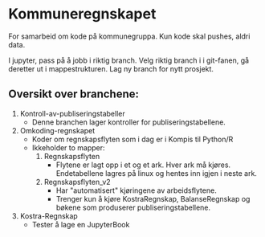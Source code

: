 # Kommuneregnskapet
For samarbeid om kode på kommunegruppa.
Kun kode skal pushes, aldri data.

I jupyter, pass på å jobb i riktig branch. Velg riktig branch i i git-fanen, gå deretter ut i mappestrukturen. 
Lag ny branch for nytt prosjekt.

## Oversikt over branchene:
1. Kontroll-av-publiseringstabeller
    - Denne branchen lager kontroller for publiseringstabellene. 
2. Omkoding-regnskapet
    - Koder om regnskapsflyten som i dag er i Kompis til Python/R
    - Ikkeholder to mapper:
        1. Regnskapsflyten
            - Flytene er lagt opp i et og et ark. Hver ark må kjøres. Endetabellene lagres på linux og hentes inn igjen i neste ark. 
        2. Regnskapsflyten_v2
            - Har "automatisert" kjøringene av arbeidsflytene. 
            - Trenger kun å kjøre KostraRegnskap, BalanseRegnskap og bøkene som produserer publiseringstabellene. 
3. Kostra-Regnskap
    - Tester å lage en JupyterBook